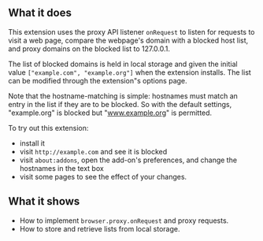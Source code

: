 
## What it does

This extension uses the proxy API listener `onRequest` to listen for requests to visit a web page, compare the webpage's domain with a blocked host list, and proxy domains on the blocked list to 127.0.0.1.

The list of blocked domains is held in local storage and given the initial value `["example.com", "example.org"]` when the extension installs. The list can be modified through the extension"s options page.

Note that the hostname-matching is simple: hostnames must match an entry in the list if they are to be blocked. So with the default settings, "example.org" is blocked but "www.example.org" is permitted.

To try out this extension:
* install it
* visit `http://example.com` and see it is blocked
* visit `about:addons`, open the add-on's preferences, and change the hostnames in the text box
* visit some pages to see the effect of your changes.

## What it shows

* How to implement `browser.proxy.onRequest` and proxy requests.
* How to store and retrieve lists from local storage.
